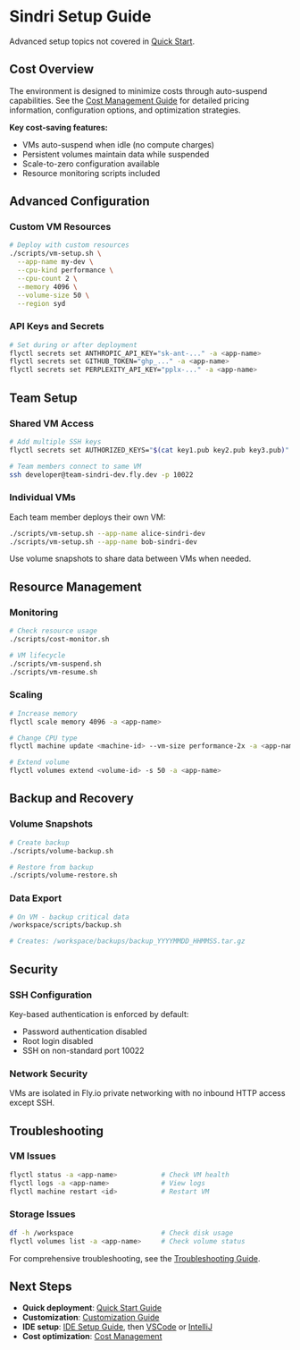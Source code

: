 # Sindri Setup Guide

Advanced setup topics not covered in [Quick Start](QUICKSTART.md).

## Cost Overview

The environment is designed to minimize costs through auto-suspend capabilities. See the
[Cost Management Guide](COST_MANAGEMENT.md) for detailed pricing information, configuration options, and optimization
strategies.

**Key cost-saving features:**

- VMs auto-suspend when idle (no compute charges)
- Persistent volumes maintain data while suspended
- Scale-to-zero configuration available
- Resource monitoring scripts included

## Advanced Configuration

### Custom VM Resources

```bash
# Deploy with custom resources
./scripts/vm-setup.sh \
  --app-name my-dev \
  --cpu-kind performance \
  --cpu-count 2 \
  --memory 4096 \
  --volume-size 50 \
  --region syd
```

### API Keys and Secrets

```bash
# Set during or after deployment
flyctl secrets set ANTHROPIC_API_KEY="sk-ant-..." -a <app-name>
flyctl secrets set GITHUB_TOKEN="ghp_..." -a <app-name>
flyctl secrets set PERPLEXITY_API_KEY="pplx-..." -a <app-name>
```

## Team Setup

### Shared VM Access

```bash
# Add multiple SSH keys
flyctl secrets set AUTHORIZED_KEYS="$(cat key1.pub key2.pub key3.pub)" -a <app-name>

# Team members connect to same VM
ssh developer@team-sindri-dev.fly.dev -p 10022
```

### Individual VMs

Each team member deploys their own VM:

```bash
./scripts/vm-setup.sh --app-name alice-sindri-dev
./scripts/vm-setup.sh --app-name bob-sindri-dev
```

Use volume snapshots to share data between VMs when needed.

## Resource Management

### Monitoring

```bash
# Check resource usage
./scripts/cost-monitor.sh

# VM lifecycle
./scripts/vm-suspend.sh
./scripts/vm-resume.sh
```

### Scaling

```bash
# Increase memory
flyctl scale memory 4096 -a <app-name>

# Change CPU type
flyctl machine update <machine-id> --vm-size performance-2x -a <app-name>

# Extend volume
flyctl volumes extend <volume-id> -s 50 -a <app-name>
```

## Backup and Recovery

### Volume Snapshots

```bash
# Create backup
./scripts/volume-backup.sh

# Restore from backup
./scripts/volume-restore.sh
```

### Data Export

```bash
# On VM - backup critical data
/workspace/scripts/backup.sh

# Creates: /workspace/backups/backup_YYYYMMDD_HHMMSS.tar.gz
```

## Security

### SSH Configuration

Key-based authentication is enforced by default:

- Password authentication disabled
- Root login disabled
- SSH on non-standard port 10022

### Network Security

VMs are isolated in Fly.io private networking with no inbound HTTP access except SSH.

## Troubleshooting

### VM Issues

```bash
flyctl status -a <app-name>           # Check VM health
flyctl logs -a <app-name>             # View logs
flyctl machine restart <id>           # Restart VM
```

### Storage Issues

```bash
df -h /workspace                      # Check disk usage
flyctl volumes list -a <app-name>     # Check volume status
```

For comprehensive troubleshooting, see the [Troubleshooting Guide](TROUBLESHOOTING.md).

## Next Steps

- **Quick deployment**: [Quick Start Guide](QUICKSTART.md)
- **Customization**: [Customization Guide](CUSTOMIZATION.md)
- **IDE setup**: [IDE Setup Guide](IDE_SETUP.md), then [VSCode](VSCODE.md) or [IntelliJ](INTELLIJ.md)
- **Cost optimization**: [Cost Management](COST_MANAGEMENT.md)
